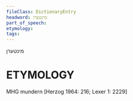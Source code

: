```yaml
---
fileClass: DictionaryEntry
headword: מינטערן
part_of_speech: 
etymology: 
tags: 
---
```

מינטערן

ETYMOLOGY
===========
MHG mundern
[Herzog 1964: 216; Lexer  1: 2229]